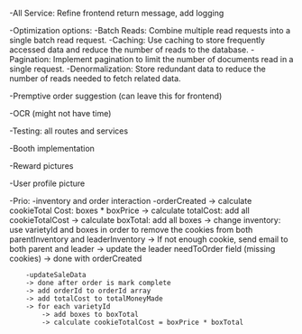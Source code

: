 -All Service: Refine frontend return message, add logging

-Optimization options: 
    -Batch Reads: Combine multiple read requests into a single batch read request.
    -Caching: Use caching to store frequently accessed data and reduce the number of reads to the database.
    -Pagination: Implement pagination to limit the number of documents read in a single request.
    -Denormalization: Store redundant data to reduce the number of reads needed to fetch related data.

-Premptive order suggestion (can leave this for frontend)

-OCR (might not have time)

-Testing: all routes and services

-Booth implementation

-Reward pictures

-User profile picture



-Prio:
    -inventory and order interaction
        -orderCreated 
        -> calculate cookieTotal Cost: boxes * boxPrice 
        -> calculate totalCost: add all cookieTotalCost 
        -> calculate boxTotal: add all boxes
        -> change inventory: use varietyId and boxes in order to remove the cookies from both parentInventory and leaderInventory
            -> If not enough cookie, send email to both parent and leader
            -> update the leader needToOrder field (missing cookies)
        -> done with orderCreated

        -updateSaleData
        -> done after order is mark complete
        -> add orderId to orderId array
        -> add totalCost to totalMoneyMade
        -> for each varietyId
            -> add boxes to boxTotal
            -> calculate cookieTotalCost = boxPrice * boxTotal


